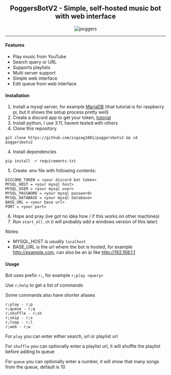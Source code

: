 <h2 align="center"> PoggersBotV2 - Simple, self-hosted music bot with web interface </h2>

<p align="center">
    <img src="https://i.ibb.co/Nyy13p0/poggers.png" alt="poggers">
</p>

---


#### Features

- Play music from YouTube
- Search query or URL
- Supports playlists
- Multi server support
- Simple web interface
- Edit queue from web interface

#### Installation

1. Install a mysql server, for example [MariaDB](https://pimylifeup.com/raspberry-pi-mysql/) (that tutorial is for raspberry pi, but it shows the setup process pretty well)
2. Create a discord app to get your token, [tutorial](https://discordpy.readthedocs.io/en/stable/discord.html)
2. Install python, I use 3.11, havent tested with others
3. Clone this repository
```
git clone https://github.com/zigzag1001/poggersbotv2 && cd poggersbotv2
```
4. Install dependencies
```
pip install -r requirements.txt
```
5. Create .env file with following contents:
```
DISCORD_TOKEN = <your discord bot token>
MYSQL_HOST = <your mysql host>
MYSQL_USER = <your mysql user>
MYSQL_PASSWORD = <your mysql password>
MYSQL_DATABASE = <your mysql database>
BASE_URL = <your base url>
PORT = <your port>
```
6. Hope and pray (ive got no idea how / if this works on other machines)
7. Run `start_all.sh` (i will probably add a windows version of this later)

Notes:
- MYSQL_HOST is usually `localhost`
- BASE_URL is the url where the bot is hosted, for example http://example.com, can also be an ip like http://192.168.1.1

#### Usage

Bot uses prefix `r;`, for example `r;play <query>`

Use `r;help` to get a list of commands

Some commands also have shorter aliases
```
r;play - r;p
r;queue - r;q
r;shuffle - r;sh
r;skip - r;s
r;loop - r;l
r;web - r;w
```

For `play` you can enter either search, url or playlist url

For `shuffle` you can optionally enter a playlist url, it will shuffle the playlist before adding to queue

For `queue` you can optionally enter a number, it will show that many songs from the queue, default is 10
